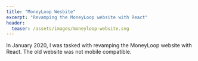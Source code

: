 ```yaml
---
title: "MoneyLoop Wesbite"
excerpt: "Revamping the MoneyLoop website with React"
header:
  teaser: /assets/images/moneyloop-website.svg
---
```


In January 2020, I was tasked with revamping the MoneyLoop website with React.
The old website was not mobile compatible.
